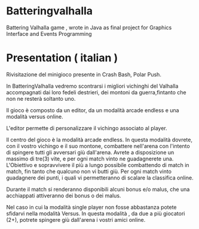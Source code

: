 # Batteringvalhalla
Battering Valhalla game , wrote in Java as final project for Graphics Interface and Events Programming

# Presentation ( italian )
Rivisitazione del minigioco presente in Crash Bash, Polar Push.

In BatteringValhalla vedremo scontrarsi i migliori vichinghi del Valhalla accompagnati dai loro fedeli destrieri, dei montoni da guerra,fintanto che non ne resterà soltanto uno.

Il gioco è composto da un editor, da un modalità arcade endless e una modalità versus online.

L'editor permette di personalizzare il vichingo associato al player.

Il centro del gioco è la modalità arcade endless.
In questa modalità dovrete, con il vostro vichingo e il suo montone, combattere nell'arena con l'intento di spingere tutti gli avversari giù dall'arena.
Avrete a disposizione un massimo di tre(3) vite, e per ogni match vinto ne guadagnerete una.
L'Obiettivo e sopravvivere il più a lungo possibile combattendo di match in match, fin tanto che qualcuno non vi butti giù.
Per ogni match vinto guadagnere dei punti, i quali vi permetteranno di scalare la classifica online.

Durante il match si renderanno disponibili alcuni bonus e/o malus, che una acchiappati attiveranno dei bonus o dei malus.

Nel caso in cui la modalità single player non fosse abbastanza potete sfidarvi nella modalità Versus.
In questa modalità , da due a più giocatori (2+), potrete spingere giù dall'arena i vostri amici online.
